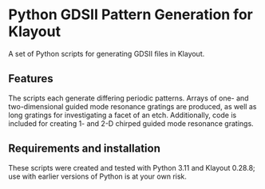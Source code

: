 # Python GDSII Pattern Generation for Klayout 

A set of Python scripts for generating GDSII files in Klayout. 

## Features
The scripts each generate differing periodic patterns. Arrays of one- and two-dimensional guided mode resonance gratings are produced, as well as long gratings for investigating a facet of an etch. Additionally, code is included for creating 1- and 2-D chirped guided mode resonance gratings.

## Requirements and installation
These scripts were created and tested with Python 3.11 and Klayout 0.28.8; use with earlier versions of Python is at your own risk.